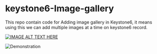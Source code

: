 # keystone6-Image-gallery

This repo contain code for Adding image gallery in Keystone6, it means using this we can add multiple images at a time on keystone6 record.


[![IMAGE ALT TEXT HERE](https://img.youtube.com/vi/XsYUYSnEVZ4/0.jpg)](https://www.youtube.com/watch?v=XsYUYSnEVZ4)




![Demonstration](https://imgur.com/9eUCN6e)

